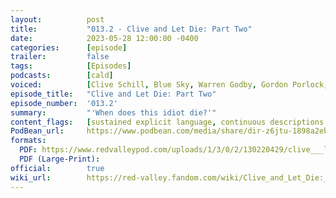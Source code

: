 ```yaml
---
layout:          post
title:           "013.2 - Clive and Let Die: Part Two"
date:            2023-05-28 12:00:00 -0400
categories:      [episode]
trailer:         false
tags:            [Episodes]
podcasts:        [cald]
voiced:          [Clive Schill, Blue Sky, Warren Godby, Gordon Porlock,]
episode_title:   "Clive and Let Die: Part Two"
episode_number:  '013.2'
summary:         "'When does this idiot die?'"
content_flags:   [sustained explicit language, continuous descriptions of violent, bloody death (not depicted), bloody injury in descriptive detail, choking described (not detailed), harm/slaughter of animals described, harm/slaughter by animals described, fall causing death described, radiation poisoning described, helicopter crash causing death described, impaling described, blunt force trauma described, starvation described (not in detail)]
PodBean_url:     https://www.podbean.com/media/share/dir-z6jtu-1898a2eb
formats: 
  PDF: https://www.redvalleypod.com/uploads/1/3/0/2/130220429/clive___let_die_pt_2_-_transcript.pdf
  PDF (Large-Print): 
official:        true
wiki_url:        https://red-valley.fandom.com/wiki/Clive_and_Let_Die:_Part_2
---
```

